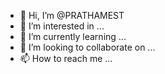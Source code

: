 - 👋 Hi, I’m @PRATHAMEST
- 👀 I’m interested in ...
- 🌱 I’m currently learning ...
- 💞️ I’m looking to collaborate on ...
- 📫 How to reach me ...

<!---
PRATHAMEST/PRATHAMEST is a ✨ special ✨ repository because its `README.md` (this file) appears on your GitHub profile.
You can click the Preview link to take a look at your changes.
--->
